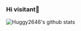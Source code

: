 ### Hi visitant👋
![Huggy2646's github stats](https://github-readme-stats.vercel.app/api?username=Huggy2646&show_icons=true&theme=synthwave)
<!--
**Huggy2646/Huggy2646** is a ✨ _special_ ✨ repository because its `README.md` (this file) appears on your GitHub profile.

Here are some ideas to get you started:

- 🔭 I’m currently working on ...
- 🌱 I’m currently learning ...
- 👯 I’m looking to collaborate on ...
- 🤔 I’m looking for help with ...
- 💬 Ask me about ...
- 📫 How to reach me: ...
- 😄 Pronouns: ...
- ⚡ Fun fact: ...
-->
